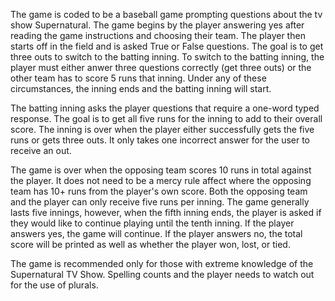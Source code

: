 The game is coded to be a baseball game prompting questions about the tv show Supernatural. The game begins by the player
answering yes after reading the game instructions and choosing their team. The player then starts off in the field and is asked True or False questions. The goal is to get three outs to switch to the batting inning. To switch to the batting inning, the player must either anwer three questions correctly (get three outs) or the other team has to score 5 runs that inning. Under any of these circumstances, the inning ends and the batting inning will start.

The batting inning asks the player questions that require a one-word typed response. The goal is to get all five runs for the inning to add to their overall score. The inning is over when the player either successfully gets the five runs or gets three outs. It only takes one incorrect answer for the user to receive an out.

The game is over when the opposing team scores 10 runs in total against the player. It does not need to be a mercy rule affect where the opposing team has 10+ runs from the player's own score. Both the opposing team and the player can only receive five runs per inning. The game generally lasts five innings, however, when the fifth inning ends, the player is asked if they would like to continue playing until the tenth inning. If the player answers yes, the game will continue. If the player answers no, the total score will be printed as well as whether the player won, lost, or tied.

The game is recommended only for those with extreme knowledge of the Supernatural TV Show. Spelling counts and the player needs to watch out for the use of plurals.
